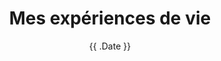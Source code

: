 ---
title: Mes expériences de vie
description:
date: "{{ .Date }}"
image: "/uploads/papa-confine-4.jpg"
publishDate: "{{ .Date }}"
---